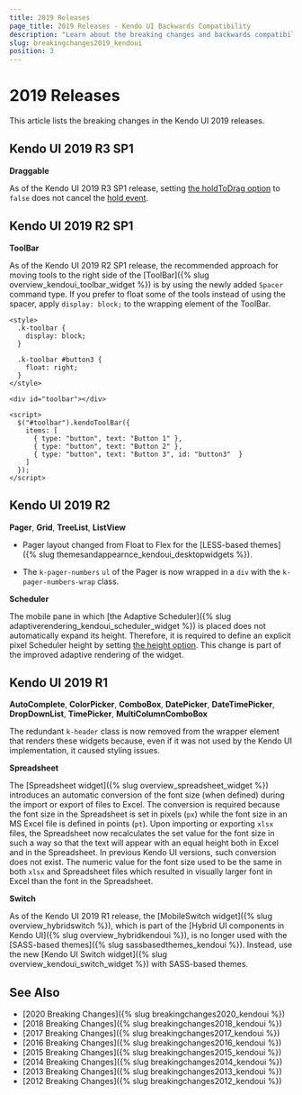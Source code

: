 ```yaml
---
title: 2019 Releases
page_title: 2019 Releases - Kendo UI Backwards Compatibility
description: "Learn about the breaking changes and backwards compatibility released by Kendo UI in 2019."
slug: breakingchanges2019_kendoui
position: 3
---
```


# 2019 Releases

This article lists the breaking changes in the Kendo UI 2019 releases.

## Kendo UI 2019 R3 SP1

**Draggable**

As of the Kendo UI 2019 R3 SP1 release, setting [the holdToDrag option](https://docs.telerik.com/kendo-ui/api/javascript/ui/draggable/configuration/holdtodrag) to `false` does not cancel the [hold event](https://docs.telerik.com/kendo-ui/api/javascript/ui/draggable/events/hold).

## Kendo UI 2019 R2 SP1

**ToolBar**

As of the Kendo UI 2019 R2 SP1 release, the recommended approach for moving tools to the right side of the [ToolBar]({% slug overview_kendoui_toolbar_widget %}) is by using the newly added `Spacer` command type. If you prefer to float some of the tools instead of using the spacer, apply `display: block;` to the wrapping element of the ToolBar.

```
<style>
  .k-toolbar {
    display: block;
  }

  .k-toolbar #button3 {
    float: right;
  }
</style>

<div id="toolbar"></div>

<script>
  $("#toolbar").kendoToolBar({
    items: [
      { type: "button", text: "Button 1" },
      { type: "button", text: "Button 2" },
      { type: "button", text: "Button 3", id: "button3"  }
    ]
  });
</script>
```

## Kendo UI 2019 R2

**Pager**, **Grid**, **TreeList**, **ListView**

* Pager layout changed from Float to Flex for the [LESS-based themes]({% slug themesandappearnce_kendoui_desktopwidgets %}).

* The `k-pager-numbers` `ul` of the Pager is now wrapped in a `div` with the `k-pager-numbers-wrap` class.

**Scheduler**

The mobile pane in which [the Adaptive Scheduler]({% slug adaptiverendering_kendoui_scheduler_widget %}) is placed does not automatically expand its height. Therefore, it is required to define an explicit pixel Scheduler height by setting [the height option](https://docs.telerik.com/kendo-ui/api/javascript/ui/scheduler/configuration/height). This change is part of the improved adaptive rendering of the widget.

## Kendo UI 2019 R1

**AutoComplete**, **ColorPicker**, **ComboBox**, **DatePicker**, **DateTimePicker**, **DropDownList**, **TimePicker**, **MultiColumnComboBox**

The redundant `k-header` class is now removed from the wrapper element that renders these widgets because, even if it was not used by the Kendo UI implementation, it caused styling issues.

**Spreadsheet**

The [Spreadsheet widget]({% slug overview_spreadsheet_widget %}) introduces an automatic conversion of the font size (when defined) during the import or export of files to Excel. The conversion is required because the font size in the Spreadsheet is set in pixels (`px`) while the font size in an MS Excel file is defined in points (`pt`). Upon importing or exporting `xlsx` files, the Spreadsheet now recalculates the set value for the font size in such a way so that the text will appear with an equal height both in Excel and in the Spreadsheet. In previous Kendo UI versions, such conversion does not exist. The numeric value for the font size used to be the same in both `xlsx` and Spreadsheet files which resulted in visually larger font in Excel than the font in the Spreadsheet.

**Switch**

As of the Kendo UI 2019 R1 release, the [MobileSwitch widget]({% slug overview_hybridswitch %}), which is part of the [Hybrid UI components in Kendo UI]({% slug overview_hybridkendoui %}), is no longer used with the [SASS-based themes]({% slug sassbasedthemes_kendoui %}). Instead, use the new [Kendo UI Switch widget]({% slug overview_kendoui_switch_widget %}) with SASS-based themes.

## See Also

* [2020 Breaking Changes]({% slug breakingchanges2020_kendoui %})
* [2018 Breaking Changes]({% slug breakingchanges2018_kendoui %})
* [2017 Breaking Changes]({% slug breakingchanges2017_kendoui %})
* [2016 Breaking Changes]({% slug breakingchanges2016_kendoui %})
* [2015 Breaking Changes]({% slug breakingchanges2015_kendoui %})
* [2014 Breaking Changes]({% slug breakingchanges2014_kendoui %})
* [2013 Breaking Changes]({% slug breakingchanges2013_kendoui %})
* [2012 Breaking Changes]({% slug breakingchanges2012_kendoui %})
